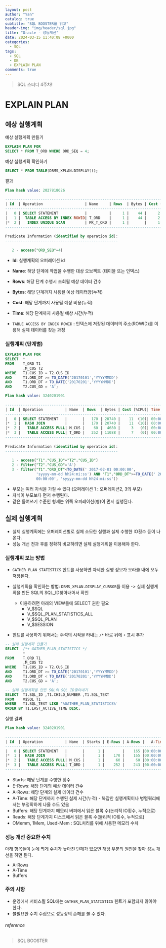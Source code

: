 ```yaml
---
layout: post
author: "Yan"
catalog: true
subtitle: "SQL BOOSTER를 읽고"
header-img: "img/header/sql.jpg"
title: "Oracle - 성능개선"
date: 2024-03-15 11:40:08 +0000
categories:
  - SQL
tags:
  - SQL
  - DB
  - EXPLAIN PLAN
comments: true
---
```


> SQL 스터디 4주차!

# EXPLAIN PLAN

## 예상 실행계획

예상 실행계획 만들기
```SQL
EXPLAIN PLAN FOR
SELECT * FROM T_ORD WHERE ORD_SEQ = 4;
```

예상 실행계획 확인하기
```SQL
SELECT * FROM TABLE(DBMS_XPLAN.DISPLAY());
```

결과

```SQL
Plan hash value: 2027818626
 
----------------------------------------------------------------------------------------
| Id  | Operation                   | Name     | Rows  | Bytes | Cost (%CPU)| Time     |
----------------------------------------------------------------------------------------
|   0 | SELECT STATEMENT            |          |     1 |    44 |     2   (0)| 00:00:01 |
|   1 |  TABLE ACCESS BY INDEX ROWID| T_ORD    |     1 |    44 |     2   (0)| 00:00:01 |
|*  2 |   INDEX UNIQUE SCAN         | PK_T_ORD |     1 |       |     1   (0)| 00:00:01 |
----------------------------------------------------------------------------------------
 
Predicate Information (identified by operation id):
---------------------------------------------------
 
   2 - access("ORD_SEQ"=4)
```

- **Id**: 실행계획의 오퍼레이션 id
- **Name**: 해당 단계에 작업을 수행한 대상 오브젝트 (테이블 또는 인덱스)
- **Rows**: 해당 단계 수행시 조회될 예상 데이터 건수
- **Bytes**: 해당 단계까지 사용될 예상 데이터양(누적)
- **Cost**: 해당 단계까지 사용될 예상 비용(누적)
- **Time**: 해당 단계까지 사용될 예상 시간(누적) 

- `TABLE ACCESS BY INDEX ROWID` : 인덱스에 저장된 데이터의 주소(ROWID)를 이용해 실제 데이터를 찾는 과정

### 실행계획 (단계별)

```SQL
EXPLAIN PLAN FOR
SELECT  *
FROM    T_ORD T1
        ,M_CUS T2
WHERE   T1.CUS_ID = T2.CUS_ID
AND     T1.ORD_DT >= TO_DATE('20170101','YYYYMMDD')
AND     T1.ORD_DT < TO_DATE('20170201','YYYYMMDD')
AND     T2.CUS_GD = 'A';
```

```SQL
Plan hash value: 3240201901
 
----------------------------------------------------------------------------
| Id  | Operation          | Name  | Rows  | Bytes | Cost (%CPU)| Time     |
----------------------------------------------------------------------------
|   0 | SELECT STATEMENT   |       |   170 | 20740 |    11  (10)| 00:00:01 |
|*  1 |  HASH JOIN         |       |   170 | 20740 |    11  (10)| 00:00:01 |
|*  2 |   TABLE ACCESS FULL| M_CUS |    60 |  4680 |     3   (0)| 00:00:01 |
|*  3 |   TABLE ACCESS FULL| T_ORD |   252 | 11088 |     7   (0)| 00:00:01 |
----------------------------------------------------------------------------
 
Predicate Information (identified by operation id):
---------------------------------------------------
 
   1 - access("T1"."CUS_ID"="T2"."CUS_ID")
   2 - filter("T2"."CUS_GD"='A')
   3 - filter("T1"."ORD_DT"<TO_DATE(' 2017-02-01 00:00:00', 
              'syyyy-mm-dd hh24:mi:ss') AND "T1"."ORD_DT">=TO_DATE(' 2017-01-01 
              00:00:00', 'syyyy-mm-dd hh24:mi:ss'))
```

- 부모는 여러 자식을 가질 수 있다 (오퍼레이션 1 : 오퍼레이션2, 3의 부모)
- 자식이 부모보다 먼저 수행된다.
- 같은 들여쓰기 수준인 형제는 위쪽 오퍼레이션(형)이 먼저 실행된다.


## 실제 실행계획

- 실제 실행계획에는 오퍼레이션별로 실제 소모한 실행과 실제 수행한 IO횟수 등이 나온다.
- 성능 개선 전과 후를 정확히 비교하려면 실제 실행계획을 이용해야 한다.

### 실행계획 보는 방법
- `GATHER_PLAN_STATISTICS` 힌트를 사용하면 자세한 실행 정보가 오라클 내에 모두 저장된다.
- 실행계획을 확인하는 방법: `DBMS_XPLAN.DISPLAY_CURSOR`를 이용 -> 실제 실행계획을 만든 SQL의 SQL_ID찾아내어서 확인
  - 이용하려면 아래의 VIEW들에 SELECT 권한 필요
    - V_$SQL
    - V_$SQL_PLAN_STATISTICS_ALL
    - V_$SQL_PLAN
    - V_$SESSION

- 힌트를 사용하기 위해서는 주석의 시작을 타내는 `/*` 바로 뒤에 `+` 표시 추가

```SQL
-- 실제 실행계획 만들기
SELECT  /*+ GATHER_PLAN_STATISTICS */
		*
FROM    T_ORD T1
        ,M_CUS T2
WHERE   T1.CUS_ID = T2.CUS_ID
AND     T1.ORD_DT >= TO_DATE('20170101','YYYYMMDD')
AND     T1.ORD_DT < TO_DATE('20170201','YYYYMMDD')
AND     T2.CUS_GD = 'A';
```

```SQL
-- 실제 실행계획을 만든 SQL의 SQL_ID찾아내기
SELECT  T1.SQL_ID ,T1.CHILD_NUMBER ,T1.SQL_TEXT 
FROM    V$SQL T1
WHERE   T1.SQL_TEXT LIKE '%GATHER_PLAN_STATISTICS%'
ORDER BY T1.LAST_ACTIVE_TIME DESC;
```

실행 결과
```SQL
Plan hash value: 3240201901
 
--------------------------------------------------------------------------------------------------------------------------
| Id  | Operation          | Name  | Starts | E-Rows | A-Rows |   A-Time   | Buffers | Reads  |  OMem |  1Mem | Used-Mem |
--------------------------------------------------------------------------------------------------------------------------
|   0 | SELECT STATEMENT   |       |      1 |        |    165 |00:00:00.01 |      31 |     27 |       |       |          |
|*  1 |  HASH JOIN         |       |      1 |    170 |    165 |00:00:00.01 |      31 |     27 |   779K|   779K| 1235K (0)|
|*  2 |   TABLE ACCESS FULL| M_CUS |      1 |     60 |     60 |00:00:00.01 |       6 |      6 |       |       |          |
|*  3 |   TABLE ACCESS FULL| T_ORD |      1 |    252 |    243 |00:00:00.01 |      25 |     21 |       |       |          |
--------------------------------------------------------------------------------------------------------------------------
```

- Starts: 해당 단계를 수행한 횟수
- E-Rows: 해당 단계의 예상 데이터 건수
- A-Rows: 해당 단계의 실제 데이터 건수
- A-Time: 해당 단계까지 수행된 실제 시간(누적) - 복잡한 실행계획이나 병렬쿼리에서는 부정확하게 나올 수도 있음
- Buffers: 해당 단계까지 메모리 버퍼에서 읽은 블록 수(논리적 IO횟수, 누적으로)
- Reads: 해당 단계가지 디스크에서 읽은 블록 수(물리적 IO횟수, 누적으로)
- OMemm, 1Mem, Used-Mem : SQL처리를 위해 사용한 메모리 수치

### 성능 개선 중요한 수치

아래 항목들이 눈에 띄게 수치가 높아진 단꼐가 있으면 해당 부분의 원인을 찾아 성능 개선을 하면 된다.
- A-Rows
- A-Time
- Buffers

### 주의 사항

- 운영에서 서비스될 SQL에는 `GATHER_PLAN_STATISTICS` 힌트가 포함되지 않아야 한다.
- 불필요한 수치 수집으로 성능상의 손해를 볼 수 있다.

###### reference

> SQL BOOSTER